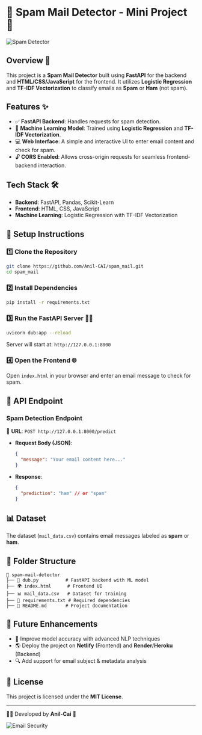 # 📧 Spam Mail Detector - Mini Project 🚀

![Spam Detector](https://media.giphy.com/media/l3vR85PnGsBwu1PFK/giphy.gif)

## Overview 🎯
This project is a **Spam Mail Detector** built using **FastAPI** for the backend and **HTML/CSS/JavaScript** for the frontend. It utilizes **Logistic Regression** and **TF-IDF Vectorization** to classify emails as **Spam** or **Ham** (not spam).

## Features ✨
- ✅ **FastAPI Backend**: Handles requests for spam detection.
- 🧠 **Machine Learning Model**: Trained using **Logistic Regression** and **TF-IDF Vectorization**.
- 💻 **Web Interface**: A simple and interactive UI to enter email content and check for spam.
- 🔓 **CORS Enabled**: Allows cross-origin requests for seamless frontend-backend interaction.

## Tech Stack 🛠️
- **Backend**: FastAPI, Pandas, Scikit-Learn
- **Frontend**: HTML, CSS, JavaScript
- **Machine Learning**: Logistic Regression with TF-IDF Vectorization

## 🚀 Setup Instructions

### 1️⃣ Clone the Repository
```bash
git clone https://github.com/Anil-CAI/spam_mail.git
cd spam_mail
```

### 2️⃣ Install Dependencies
```bash
pip install -r requirements.txt
```

### 3️⃣ Run the FastAPI Server 🏃‍♂️
```bash
uvicorn dub:app --reload
```
Server will start at: `http://127.0.0.1:8000`

### 4️⃣ Open the Frontend 🌐
Open `index.html` in your browser and enter an email message to check for spam.

## 🎯 API Endpoint

### **Spam Detection Endpoint**
📌 **URL**: `POST http://127.0.0.1:8000/predict`
- **Request Body (JSON)**:
  ```json
  {
    "message": "Your email content here..."
  }
  ```
- **Response**:
  ```json
  {
    "prediction": "ham" // or "spam"
  }
  ```

## 📊 Dataset
The dataset (`mail_data.csv`) contains email messages labeled as **spam** or **ham**.

## 📂 Folder Structure
```
📁 spam-mail-detector
├── 📝 dub.py          # FastAPI backend with ML model
├── 🌍 index.html      # Frontend UI
├── 📊 mail_data.csv   # Dataset for training
├── 📜 requirements.txt # Required dependencies
├── 📖 README.md       # Project documentation
```

## 🎯 Future Enhancements
- 🚀 Improve model accuracy with advanced NLP techniques
- 🌎 Deploy the project on **Netlify** (Frontend) and **Render**/**Heroku** (Backend)
- 🔍 Add support for email subject & metadata analysis

## 📜 License
This project is licensed under the **MIT License**.

---
👨‍💻 Developed by **Anil-Cai** 🚀

![Email Security](https://media.giphy.com/media/3oriO0OEd9QIDdllqo/giphy.gif)
